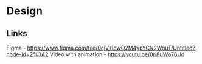 # Design

## Links
Figma - https://www.figma.com/file/0cjVzIdwO2M4ypYCN2WquT/Untitled?node-id=2%3A2
Video with animation - https://youtu.be/0ri8uWo76Uo
